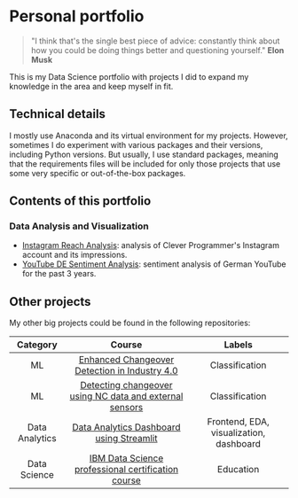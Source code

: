 # Personal portfolio

> "I think that's the single best piece of advice: constantly think about how you could be doing things better and questioning yourself."
>**Elon Musk**

This is my Data Science portfolio with projects I did to expand my knowledge in the area and keep myself in fit.

## Technical details

I mostly use Anaconda and its virtual environment for my projects. However, sometimes I do experiment with various packages and their versions, including Python versions. But usually, I use standard packages, meaning that the requirements files will be included for only those projects that use some very specific or out-of-the-box packages.

## Contents of this portfolio

### Data Analysis and Visualization

- [Instagram Reach Analysis](https://github.com/ValdsteiN/DS-Projects/tree/main/Instagram%20Reach%20Analysis): analysis of Clever Programmer's Instagram account and its impressions.
- [YouTube DE Sentiment Analysis](https://github.com/ValdsteiN/DS-Projects/tree/main/YouTube%20DE%20Sentiment%20Analysis): sentiment analysis of German YouTube for the past 3 years.

## Other projects

My other big projects could be found in the following repositories:

| Category |               Course                   |      Labels       |
|:--------:|:---------------------------------------------------------:|:---:|
|    ML    | [Enhanced Changeover Detection in Industry 4.0](https://github.com/ValdsteiN/OBerA-Enhanced-Changeover-Detection-in-Industry-4.0-environments-with-Machine-Learning)      |   Classification   |
|    ML    | [Detecting changeover using NC data and external sensors](https://github.com/ValdsteiN/OBerA-Detecting-Changeover-with-Machine-Learning-using-NC-data-and-external-sensors)  |  Classification   |
| Data Analytics | [Data Analytics Dashboard using Streamlit](https://github.com/ValdsteiN/DA-DS-ML-Dashboard) |Frontend, EDA, visualization, dashboard    |
| Data Science   | [IBM Data Science professional certification course](https://github.com/ValdsteiN/IBM_Data_Science_certification_course)| Education |
